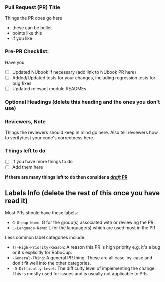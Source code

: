 ### Pull Request (PR) Title

Things the PR does go here
- these can be bullet
- points like this
- if you like

### Pre-PR Checklist:

Have you
- [ ] Updated NUbook if necessary (add link to NUbook PR here)
- [ ] Added/Updated tests for your changes, including regression tests for bug fixes
- [ ] Updated relevant module READMEs

### Optional Headings (delete this heading and the ones you don't use)

### Reviewers, Note

Things the reviewers should keep in mind go here.
Also tell reviewers how to verify/test your code's correctness here.

### Things left to do

- [ ] If you have more things to do
- [ ] Add them here

**If there are many things left to do then consider a [_draft_ PR](https://github.blog/2019-02-14-introducing-draft-pull-requests/)**

## Labels Info (delete the rest of this once you have read it)

Most PRs should have these labels:

- `G-Group-Name`: G for the group(s) associated with or reviewing the PR.
- `L-Language-Name`: L for the language(s) which are used most in the PR.

Less common label categories include:

- `!!-High-Priority-Reason`: A reason this PR is high priority e.g. it's a bug or it's explicitly for RoboCup.
- `-General-Thing`: A general PR thing. These are all case-by-case and don't fit well into the other categories.
- `-D-Difficulty-Level`: The difficulty level of implementing the change. This is mostly used for issues and is usually not applicable to PRs.
